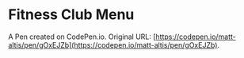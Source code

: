 # Fitness Club Menu

A Pen created on CodePen.io. Original URL: [https://codepen.io/matt-altis/pen/gOxEJZb](https://codepen.io/matt-altis/pen/gOxEJZb).


